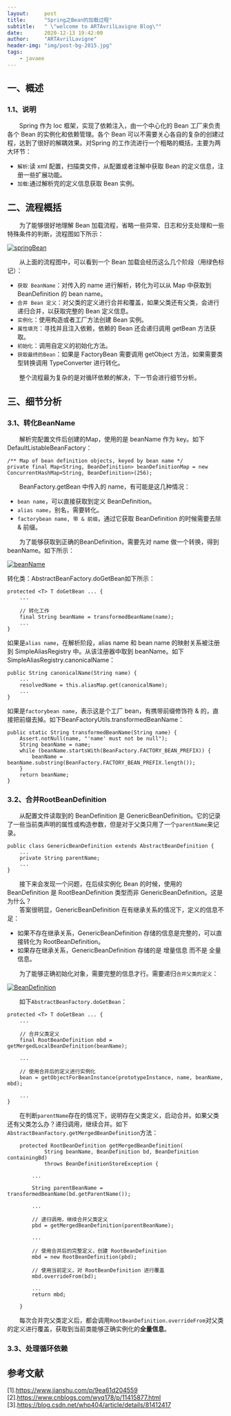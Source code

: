 ```yaml
---
layout:     post
title:      "Spring之Bean的加载过程"
subtitle:   " \"welcome to ARTAvrilLavigne Blog\""
date:       2020-12-13 19:42:00
author:     "ARTAvrilLavigne"
header-img: "img/post-bg-2015.jpg"
tags:
    - javaee
---
```

## 一、概述<br>

### 1.1、说明<br>

　　Spring 作为 Ioc 框架，实现了依赖注入，由一个中心化的 Bean 工厂来负责各个 Bean 的实例化和依赖管理。各个 Bean 可以不需要关心各自的复杂的创建过程，达到了很好的解耦效果。对Spring 的工作流进行一个粗略的概括，主要为两大环节：<br>
* `解析`:读 xml 配置，扫描类文件，从配置或者注解中获取 Bean 的定义信息，注册一些扩展功能。<br>
* `加载`:通过解析完的定义信息获取 Bean 实例。<br>

## 二、流程概括<br>

　　为了能够很好地理解 Bean 加载流程，省略一些异常、日志和分支处理和一些特殊条件的判断，流程图如下所示：<br>
<div>
	<a class="fancybox_mydefine" rel="group" href="https://github.com/ARTAvrilLavigne/ARTAvrilLavigne.github.io/blob/master/myblog/2020-12-13-springBean/1.png?raw=true">
            <img id="springBean" src="https://github.com/ARTAvrilLavigne/ARTAvrilLavigne.github.io/blob/master/myblog/2020-12-13-springBean/1.png?raw=true" alt="springBean"/>
	</a>
</div>

　　从上面的流程图中，可以看到一个 Bean 加载会经历这么几个阶段（用绿色标记）：<br>

* `获取 BeanName`：对传入的 name 进行解析，转化为可以从 Map 中获取到 BeanDefinition 的 bean name。<br>
* `合并 Bean 定义`：对父类的定义进行合并和覆盖，如果父类还有父类，会进行递归合并，以获取完整的 Bean 定义信息。<br>
* `实例化`：使用构造或者工厂方法创建 Bean 实例。<br>
* `属性填充`：寻找并且注入依赖，依赖的 Bean 还会递归调用 getBean 方法获取。<br>
* `初始化`：调用自定义的初始化方法。<br>
* `获取最终的Bean`：如果是 FactoryBean 需要调用 getObject 方法，如果需要类型转换调用 TypeConverter 进行转化。<br>

　　整个流程最为复杂的是对循环依赖的解决，下一节会进行细节分析。<br>
  
## 三、细节分析<br>

### 3.1、转化BeanName<br>

　　解析完配置文件后创建的Map，使用的是 beanName 作为 key。如下DefaultListableBeanFactory：<br>
  
```
/** Map of bean definition objects, keyed by bean name */
private final Map<String, BeanDefinition> beanDefinitionMap = new ConcurrentHashMap<String, BeanDefinition>(256);
```

　　BeanFactory.getBean 中传入的 name，有可能是这几种情况：<br>
* `bean name`，可以直接获取到定义 BeanDefinition。<br>
* `alias name`，别名，需要转化。<br>
* `factorybean name, 带 & 前缀`，通过它获取 BeanDefinition 的时候需要去除 & 前缀。<br>

　　为了能够获取到正确的BeanDefinition，需要先对 name 做一个转换，得到 beanName。如下所示：<br>
<div>
	<a class="fancybox_mydefine" rel="group" href="https://github.com/ARTAvrilLavigne/ARTAvrilLavigne.github.io/blob/master/myblog/2020-12-13-springBean/2.png?raw=true">
            <img id="beanName" src="https://github.com/ARTAvrilLavigne/ARTAvrilLavigne.github.io/blob/master/myblog/2020-12-13-springBean/2.png?raw=true" alt="beanName"/>
	</a>
</div>

转化类：AbstractBeanFactory.doGetBean如下所示：<br>

```
protected <T> T doGetBean ... {
    ...
    
    // 转化工作 
    final String beanName = transformedBeanName(name);
    ...
}
```

如果是`alias name`，在解析阶段，alias name 和 bean name 的映射关系被注册到 SimpleAliasRegistry 中。从该注册器中取到 beanName。如下SimpleAliasRegistry.canonicalName：<br>

```
public String canonicalName(String name) {
    ...
    resolvedName = this.aliasMap.get(canonicalName);
    ...
}
```

如果是`factorybean name`，表示这是个工厂 bean，有携带前缀修饰符 & 的，直接把前缀去掉。如下BeanFactoryUtils.transformedBeanName：<br>

```
public static String transformedBeanName(String name) {
    Assert.notNull(name, "'name' must not be null");
    String beanName = name;
    while (beanName.startsWith(BeanFactory.FACTORY_BEAN_PREFIX)) {
        beanName = beanName.substring(BeanFactory.FACTORY_BEAN_PREFIX.length());
    }
    return beanName;
}
```

### 3.2、合并RootBeanDefinition<br>

　　从配置文件读取到的 BeanDefinition 是 GenericBeanDefinition。它的记录了一些当前类声明的属性或构造参数，但是对于父类只用了一个`parentName`来记录。<br>

```
public class GenericBeanDefinition extends AbstractBeanDefinition {
    ...
    private String parentName;
    ...
}
```

　　接下来会发现一个问题，在后续实例化 Bean 的时候，使用的 BeanDefinition 是 RootBeanDefinition 类型而非 GenericBeanDefinition。这是为什么？<br>
　　答案很明显，GenericBeanDefinition 在有继承关系的情况下，定义的信息不足：<br>

* 如果不存在继承关系，GenericBeanDefinition 存储的信息是完整的，可以直接转化为 RootBeanDefinition。<br>
* 如果存在继承关系，GenericBeanDefinition 存储的是 增量信息 而不是 全量信息。<br>

　　为了能够正确初始化对象，需要完整的信息才行。需要递归`合并父类的定义`：<br>
<div>
	<a class="fancybox_mydefine" rel="group" href="https://github.com/ARTAvrilLavigne/ARTAvrilLavigne.github.io/blob/master/myblog/2020-12-13-springBean/3.png?raw=true">
            <img id="BeanDefinition" src="https://github.com/ARTAvrilLavigne/ARTAvrilLavigne.github.io/blob/master/myblog/2020-12-13-springBean/3.png?raw=true" alt="BeanDefinition"/>
	</a>
</div>

　　如下`AbstractBeanFactory.doGetBean`：<br>

```
protected <T> T doGetBean ... {
    ...
    
    // 合并父类定义
    final RootBeanDefinition mbd = getMergedLocalBeanDefinition(beanName);
        
    ...
        
    // 使用合并后的定义进行实例化
    bean = getObjectForBeanInstance(prototypeInstance, name, beanName, mbd);
        
    ...
}
```

　　在判断`parentName`存在的情况下，说明存在父类定义，启动合并。如果父类还有父类怎么办？递归调用，继续合并。如下`AbstractBeanFactory.getMergedBeanDefinition`方法：<br>

```
    protected RootBeanDefinition getMergedBeanDefinition(
            String beanName, BeanDefinition bd, BeanDefinition containingBd)
            throws BeanDefinitionStoreException {

        ...
        
        String parentBeanName = transformedBeanName(bd.getParentName());

        ...
        
        // 递归调用，继续合并父类定义
        pbd = getMergedBeanDefinition(parentBeanName);
        
        ...

        // 使用合并后的完整定义，创建 RootBeanDefinition
        mbd = new RootBeanDefinition(pbd);
        
        // 使用当前定义，对 RootBeanDefinition 进行覆盖
        mbd.overrideFrom(bd);

        ...
        return mbd;
    
    }
```

　　每次合并完父类定义后，都会调用`RootBeanDefinition.overrideFrom`对父类的定义进行覆盖，获取到当前类能够正确实例化的**全量信息**。<br>

### 3.3、处理循环依赖<br>




## 参考文献<br>

[1].https://www.jianshu.com/p/9ea61d204559<br>
[2].https://www.cnblogs.com/wyq178/p/11415877.html<br>
[3].https://blog.csdn.net/whp404/article/details/81412417<br>
